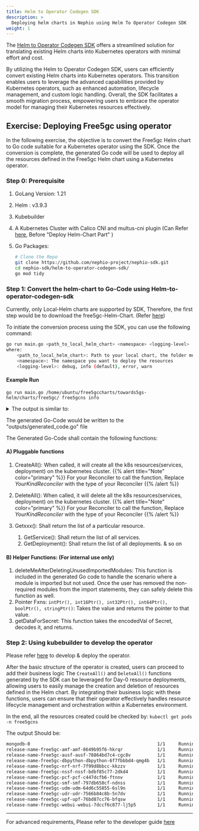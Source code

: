```yaml
---
title: Helm to Operator Codegen SDK
description: >
  Deploying helm charts in Nephio using Helm To Operator Codegen SDK
weight: 1
---
```


The [Helm to Operator Codegen SDK](https://github.com/nephio-project/nephio-sdk/tree/main/helm-to-operator-codegen-sdk)
offers a streamlined solution for translating existing Helm charts into Kubernetes operators with minimal effort and
cost.

By utilizing the Helm to Operator Codegen SDK, users can efficiently convert existing Helm charts into Kubernetes
operators. This transition enables users to leverage the advanced capabilities provided by Kubernetes operators, such as
enhanced automation, lifecycle management, and custom logic handling. Overall, the SDK facilitates a smooth migration
process, empowering users to embrace the operator model for managing their Kubernetes resources effectively.

## Exercise: Deploying Free5gc using operator

In the following exercise, the objective is to convert the Free5gc Helm chart to Go code suitable for a Kubernetes
operator using the SDK. Once the conversion is complete, the generated Go code will be used to deploy all the resources
defined in the Free5gc Helm chart using a Kubernetes operator.

### Step 0: Prerequisite

1. GoLang Version: 1.21
2. Helm : v3.9.3
3. Kubebuilder
4. A Kubernetes Cluster with Calico CNI and multus-cni plugin (Can Refer
   [here](https://medium.com/rahasak/deploying-5g-core-network-with-free5gc-kubernets-and-helm-charts-29741cea3922),
   Before "Deploy Helm-Chart Part" )
5. Go Packages:

    ```bash
    # Clone the Repo
    git clone https://github.com/nephio-project/nephio-sdk.git
    cd nephio-sdk/helm-to-operator-codegen-sdk/
    go mod tidy
    ```

### Step 1: Convert the helm-chart to Go-Code using Helm-to-operator-codegen-sdk

Currently, only Local-Helm charts are supported by SDK, Therefore, the first step would be to download the
free5gc-Helm-Chart. (Refer [here](https://github.com/Orange-OpenSource/towards5gs-helm/tree/main))

To initiate the conversion process using the SDK, you can use the following command:

```bash
go run main.go <path_to_local_helm_chart> <namespace> <logging-level>
where:
    <path_to_local_helm_chart>: Path to your local chart, the folder must contain a chart.yaml file.
    <namespace>: The namespace you want to deploy the resources
    <logging-level>: debug, info (default), error, warn

```


#### Example Run

```
go run main.go /home/ubuntu/free5gccharts/towards5gs-helm/charts/free5gc/ free5gcns info
```
<details>
<summary>The output is similar to:</summary>

```bash
INFO[0000] free5gcns ../../testing_helpers/free5gc_helm_chart/towards5gs-helm/charts/free5gc/
INFO[0000]  ----------------- Converting Helm to Yaml --------------------------
WARN[0000] Duplication Detected in Struct Mapping | For Preconditions
WARN[0000] Duplication Detected in Struct Mapping | For ConditionStatus
WARN[0000] Duplication Detected in Enum Mapping | For ConditionStatus
INFO[0000] CurFile --> | temp/templated/free5gc/charts/free5gc-amf/templates/amf-configmap.yaml
INFO[0000]  Current KRM Resource| Kind : ConfigMap| YamlFilePath : temp/templated/free5gc/charts/free5gc-amf/templates/amf-configmap.yaml
INFO[0000]       Converting Runtime to Json Completed
INFO[0000]       Converting Json to String Completed
INFO[0000] CurFile --> | temp/templated/free5gc/charts/free5gc-amf/templates/amf-deployment.yaml
INFO[0000]  Current KRM Resource| Kind : Deployment| YamlFilePath : temp/templated/free5gc/charts/free5gc-amf/templates/amf-deployment.yaml
INFO[0000]       Converting Runtime to Json Completed
INFO[0000]       Converting Json to String Completed
INFO[0000] CurFile --> | temp/templated/free5gc/charts/free5gc-amf/templates/amf-hpa.yaml
ERRO[0000] Unable to convert yaml to unstructured |Object 'Kind' is missing in 'null'
INFO[0000] CurFile --> | temp/templated/free5gc/charts/free5gc-amf/templates/amf-ingress.yaml
ERRO[0000] Unable to convert yaml to unstructured |Object 'Kind' is missing in 'null'
INFO[0000] CurFile --> | temp/templated/free5gc/charts/free5gc-amf/templates/amf-n2-nad.yaml
INFO[0000] Kind | NetworkAttachmentDefinition Would Be Treated as Third Party Kind
INFO[0000]       Converting Unstructured to String Completed
INFO[0000] CurFile --> | temp/templated/free5gc/charts/free5gc-amf/templates/amf-service.yaml
INFO[0000]  Current KRM Resource| Kind : Service| YamlFilePath : temp/templated/free5gc/charts/free5gc-amf/templates/amf-service.yaml
INFO[0000]       Converting Runtime to Json Completed
INFO[0000]       Converting Json to String Completed
INFO[0000] CurFile --> | temp/templated/free5gc/charts/free5gc-ausf/templates/ausf-configmap.yaml
INFO[0000]  Current KRM Resource| Kind : ConfigMap| YamlFilePath : temp/templated/free5gc/charts/free5gc-ausf/templates/ausf-configmap.yaml
INFO[0000]       Converting Runtime to Json Completed
INFO[0000]       Converting Json to String Completed
INFO[0000] CurFile --> | temp/templated/free5gc/charts/free5gc-ausf/templates/ausf-deployment.yaml
INFO[0000]  Current KRM Resource| Kind : Deployment| YamlFilePath : temp/templated/free5gc/charts/free5gc-ausf/templates/ausf-deployment.yaml
INFO[0000]       Converting Runtime to Json Completed
INFO[0000]       Converting Json to String Completed
INFO[0000] CurFile --> | temp/templated/free5gc/charts/free5gc-ausf/templates/ausf-hpa.yaml
ERRO[0000] Unable to convert yaml to unstructured |Object 'Kind' is missing in 'null'
INFO[0000] CurFile --> | temp/templated/free5gc/charts/free5gc-ausf/templates/ausf-ingress.yaml
ERRO[0000] Unable to convert yaml to unstructured |Object 'Kind' is missing in 'null'
INFO[0000] CurFile --> | temp/templated/free5gc/charts/free5gc-ausf/templates/ausf-service.yaml
INFO[0000]  Current KRM Resource| Kind : Service| YamlFilePath : temp/templated/free5gc/charts/free5gc-ausf/templates/ausf-service.yaml
INFO[0000]       Converting Runtime to Json Completed
INFO[0000]       Converting Json to String Completed
INFO[0000] CurFile --> | temp/templated/free5gc/charts/free5gc-dbpython/templates/dbpython-deployment.yaml
INFO[0000]  Current KRM Resource| Kind : Deployment| YamlFilePath : temp/templated/free5gc/charts/free5gc-dbpython/templates/dbpython-deployment.yaml
INFO[0000]       Converting Runtime to Json Completed
INFO[0000]       Converting Json to String Completed
INFO[0000] CurFile --> | temp/templated/free5gc/charts/free5gc-nrf/templates/nrf-configmap.yaml
INFO[0000]  Current KRM Resource| Kind : ConfigMap| YamlFilePath : temp/templated/free5gc/charts/free5gc-nrf/templates/nrf-configmap.yaml
INFO[0000]       Converting Runtime to Json Completed
INFO[0000]       Converting Json to String Completed
INFO[0000] CurFile --> | temp/templated/free5gc/charts/free5gc-nrf/templates/nrf-deployment.yaml
INFO[0000]  Current KRM Resource| Kind : Deployment| YamlFilePath : temp/templated/free5gc/charts/free5gc-nrf/templates/nrf-deployment.yaml
INFO[0000]       Converting Runtime to Json Completed
INFO[0000]       Converting Json to String Completed
INFO[0000] CurFile --> | temp/templated/free5gc/charts/free5gc-nrf/templates/nrf-hpa.yaml
ERRO[0000] Unable to convert yaml to unstructured |Object 'Kind' is missing in 'null'
INFO[0000] CurFile --> | temp/templated/free5gc/charts/free5gc-nrf/templates/nrf-ingress.yaml
ERRO[0000] Unable to convert yaml to unstructured |Object 'Kind' is missing in 'null'
INFO[0000] CurFile --> | temp/templated/free5gc/charts/free5gc-nrf/templates/nrf-service.yaml
INFO[0000]  Current KRM Resource| Kind : Service| YamlFilePath : temp/templated/free5gc/charts/free5gc-nrf/templates/nrf-service.yaml
INFO[0000]       Converting Runtime to Json Completed
INFO[0000]       Converting Json to String Completed
INFO[0000] CurFile --> | temp/templated/free5gc/charts/free5gc-nssf/templates/nssf-configmap.yaml
INFO[0000]  Current KRM Resource| Kind : ConfigMap| YamlFilePath : temp/templated/free5gc/charts/free5gc-nssf/templates/nssf-configmap.yaml
INFO[0000]       Converting Runtime to Json Completed
INFO[0000]       Converting Json to String Completed
INFO[0000] CurFile --> | temp/templated/free5gc/charts/free5gc-nssf/templates/nssf-deployment.yaml
INFO[0000]  Current KRM Resource| Kind : Deployment| YamlFilePath : temp/templated/free5gc/charts/free5gc-nssf/templates/nssf-deployment.yaml
INFO[0000]       Converting Runtime to Json Completed
INFO[0000]       Converting Json to String Completed
INFO[0000] CurFile --> | temp/templated/free5gc/charts/free5gc-nssf/templates/nssf-hpa.yaml
ERRO[0000] Unable to convert yaml to unstructured |Object 'Kind' is missing in 'null'
INFO[0000] CurFile --> | temp/templated/free5gc/charts/free5gc-nssf/templates/nssf-ingress.yaml
ERRO[0000] Unable to convert yaml to unstructured |Object 'Kind' is missing in 'null'
INFO[0000] CurFile --> | temp/templated/free5gc/charts/free5gc-nssf/templates/nssf-service.yaml
INFO[0000]  Current KRM Resource| Kind : Service| YamlFilePath : temp/templated/free5gc/charts/free5gc-nssf/templates/nssf-service.yaml
INFO[0000]       Converting Runtime to Json Completed
INFO[0000]       Converting Json to String Completed
INFO[0000] CurFile --> | temp/templated/free5gc/charts/free5gc-pcf/templates/pcf-configmap.yaml
INFO[0000]  Current KRM Resource| Kind : ConfigMap| YamlFilePath : temp/templated/free5gc/charts/free5gc-pcf/templates/pcf-configmap.yaml
INFO[0000]       Converting Runtime to Json Completed
INFO[0000]       Converting Json to String Completed
INFO[0000] CurFile --> | temp/templated/free5gc/charts/free5gc-pcf/templates/pcf-deployment.yaml
INFO[0000]  Current KRM Resource| Kind : Deployment| YamlFilePath : temp/templated/free5gc/charts/free5gc-pcf/templates/pcf-deployment.yaml
INFO[0000]       Converting Runtime to Json Completed
INFO[0000]       Converting Json to String Completed
INFO[0000] CurFile --> | temp/templated/free5gc/charts/free5gc-pcf/templates/pcf-hpa.yaml
ERRO[0000] Unable to convert yaml to unstructured |Object 'Kind' is missing in 'null'
INFO[0000] CurFile --> | temp/templated/free5gc/charts/free5gc-pcf/templates/pcf-ingress.yaml
ERRO[0000] Unable to convert yaml to unstructured |Object 'Kind' is missing in 'null'
INFO[0000] CurFile --> | temp/templated/free5gc/charts/free5gc-pcf/templates/pcf-service.yaml
INFO[0000]  Current KRM Resource| Kind : Service| YamlFilePath : temp/templated/free5gc/charts/free5gc-pcf/templates/pcf-service.yaml
INFO[0000]       Converting Runtime to Json Completed
INFO[0000]       Converting Json to String Completed
INFO[0000] CurFile --> | temp/templated/free5gc/charts/free5gc-smf/templates/smf-configmap.yaml
INFO[0000]  Current KRM Resource| Kind : ConfigMap| YamlFilePath : temp/templated/free5gc/charts/free5gc-smf/templates/smf-configmap.yaml
INFO[0000]       Converting Runtime to Json Completed
INFO[0000]       Converting Json to String Completed
INFO[0000] CurFile --> | temp/templated/free5gc/charts/free5gc-smf/templates/smf-deployment.yaml
INFO[0000]  Current KRM Resource| Kind : Deployment| YamlFilePath : temp/templated/free5gc/charts/free5gc-smf/templates/smf-deployment.yaml
INFO[0000]       Converting Runtime to Json Completed
INFO[0000]       Converting Json to String Completed
INFO[0000] CurFile --> | temp/templated/free5gc/charts/free5gc-smf/templates/smf-hpa.yaml
ERRO[0000] Unable to convert yaml to unstructured |Object 'Kind' is missing in 'null'
INFO[0000] CurFile --> | temp/templated/free5gc/charts/free5gc-smf/templates/smf-ingress.yaml
ERRO[0000] Unable to convert yaml to unstructured |Object 'Kind' is missing in 'null'
INFO[0000] CurFile --> | temp/templated/free5gc/charts/free5gc-smf/templates/smf-n4-nad.yaml
INFO[0000] Kind | NetworkAttachmentDefinition Would Be Treated as Third Party Kind
INFO[0000]       Converting Unstructured to String Completed
INFO[0000] CurFile --> | temp/templated/free5gc/charts/free5gc-smf/templates/smf-service.yaml
INFO[0000]  Current KRM Resource| Kind : Service| YamlFilePath : temp/templated/free5gc/charts/free5gc-smf/templates/smf-service.yaml
INFO[0000]       Converting Runtime to Json Completed
INFO[0000]       Converting Json to String Completed
INFO[0000] CurFile --> | temp/templated/free5gc/charts/free5gc-udm/templates/udm-configmap.yaml
INFO[0000]  Current KRM Resource| Kind : ConfigMap| YamlFilePath : temp/templated/free5gc/charts/free5gc-udm/templates/udm-configmap.yaml
INFO[0000]       Converting Runtime to Json Completed
INFO[0000]       Converting Json to String Completed
INFO[0000] CurFile --> | temp/templated/free5gc/charts/free5gc-udm/templates/udm-deployment.yaml
INFO[0000]  Current KRM Resource| Kind : Deployment| YamlFilePath : temp/templated/free5gc/charts/free5gc-udm/templates/udm-deployment.yaml
INFO[0000]       Converting Runtime to Json Completed
INFO[0000]       Converting Json to String Completed
INFO[0000] CurFile --> | temp/templated/free5gc/charts/free5gc-udm/templates/udm-hpa.yaml
ERRO[0000] Unable to convert yaml to unstructured |Object 'Kind' is missing in 'null'
INFO[0000] CurFile --> | temp/templated/free5gc/charts/free5gc-udm/templates/udm-ingress.yaml
ERRO[0000] Unable to convert yaml to unstructured |Object 'Kind' is missing in 'null'
INFO[0000] CurFile --> | temp/templated/free5gc/charts/free5gc-udm/templates/udm-service.yaml
INFO[0000]  Current KRM Resource| Kind : Service| YamlFilePath : temp/templated/free5gc/charts/free5gc-udm/templates/udm-service.yaml
INFO[0000]       Converting Runtime to Json Completed
INFO[0000]       Converting Json to String Completed
INFO[0000] CurFile --> | temp/templated/free5gc/charts/free5gc-udr/templates/udr-configmap.yaml
INFO[0000]  Current KRM Resource| Kind : ConfigMap| YamlFilePath : temp/templated/free5gc/charts/free5gc-udr/templates/udr-configmap.yaml
INFO[0000]       Converting Runtime to Json Completed
INFO[0000]       Converting Json to String Completed
INFO[0000] CurFile --> | temp/templated/free5gc/charts/free5gc-udr/templates/udr-deployment.yaml
INFO[0000]  Current KRM Resource| Kind : Deployment| YamlFilePath : temp/templated/free5gc/charts/free5gc-udr/templates/udr-deployment.yaml
INFO[0000]       Converting Runtime to Json Completed
INFO[0000]       Converting Json to String Completed
INFO[0000] CurFile --> | temp/templated/free5gc/charts/free5gc-udr/templates/udr-hpa.yaml
ERRO[0000] Unable to convert yaml to unstructured |Object 'Kind' is missing in 'null'
INFO[0000] CurFile --> | temp/templated/free5gc/charts/free5gc-udr/templates/udr-ingress.yaml
ERRO[0000] Unable to convert yaml to unstructured |Object 'Kind' is missing in 'null'
INFO[0000] CurFile --> | temp/templated/free5gc/charts/free5gc-udr/templates/udr-service.yaml
INFO[0000]  Current KRM Resource| Kind : Service| YamlFilePath : temp/templated/free5gc/charts/free5gc-udr/templates/udr-service.yaml
INFO[0000]       Converting Runtime to Json Completed
INFO[0000]       Converting Json to String Completed
INFO[0000] CurFile --> | temp/templated/free5gc/charts/free5gc-upf/templates/upf/upf-configmap.yaml
INFO[0000]  Current KRM Resource| Kind : ConfigMap| YamlFilePath : temp/templated/free5gc/charts/free5gc-upf/templates/upf/upf-configmap.yaml
INFO[0000]       Converting Runtime to Json Completed
INFO[0000]       Converting Json to String Completed
INFO[0000] CurFile --> | temp/templated/free5gc/charts/free5gc-upf/templates/upf/upf-deployment.yaml
INFO[0000]  Current KRM Resource| Kind : Deployment| YamlFilePath : temp/templated/free5gc/charts/free5gc-upf/templates/upf/upf-deployment.yaml
INFO[0000]       Converting Runtime to Json Completed
INFO[0000]       Converting Json to String Completed
INFO[0000] CurFile --> | temp/templated/free5gc/charts/free5gc-upf/templates/upf/upf-hpa.yaml
ERRO[0000] Unable to convert yaml to unstructured |Object 'Kind' is missing in 'null'
INFO[0000] CurFile --> | temp/templated/free5gc/charts/free5gc-upf/templates/upf-n3-nad.yaml
INFO[0000] Kind | NetworkAttachmentDefinition Would Be Treated as Third Party Kind
INFO[0000]       Converting Unstructured to String Completed
INFO[0000] CurFile --> | temp/templated/free5gc/charts/free5gc-upf/templates/upf-n4-nad.yaml
INFO[0000] Kind | NetworkAttachmentDefinition Would Be Treated as Third Party Kind
INFO[0000]       Converting Unstructured to String Completed
INFO[0000] CurFile --> | temp/templated/free5gc/charts/free5gc-upf/templates/upf-n6-nad.yaml
INFO[0000] Kind | NetworkAttachmentDefinition Would Be Treated as Third Party Kind
INFO[0000]       Converting Unstructured to String Completed
INFO[0000] CurFile --> | temp/templated/free5gc/charts/free5gc-upf/templates/upf-n9-nad.yaml
ERRO[0000] Unable to convert yaml to unstructured |Object 'Kind' is missing in 'null'
INFO[0000] CurFile --> | temp/templated/free5gc/charts/free5gc-upf/templates/upf1/upf1-configmap.yaml
ERRO[0000] Unable to convert yaml to unstructured |Object 'Kind' is missing in 'null'
INFO[0000] CurFile --> | temp/templated/free5gc/charts/free5gc-upf/templates/upf1/upf1-deployment.yaml
ERRO[0000] Unable to convert yaml to unstructured |Object 'Kind' is missing in 'null'
INFO[0000] CurFile --> | temp/templated/free5gc/charts/free5gc-upf/templates/upf1/upf1-hpa.yaml
ERRO[0000] Unable to convert yaml to unstructured |Object 'Kind' is missing in 'null'
INFO[0000] CurFile --> | temp/templated/free5gc/charts/free5gc-upf/templates/upf2/upf2-configmap.yaml
ERRO[0000] Unable to convert yaml to unstructured |Object 'Kind' is missing in 'null'
INFO[0000] CurFile --> | temp/templated/free5gc/charts/free5gc-upf/templates/upf2/upf2-deployment.yaml
ERRO[0000] Unable to convert yaml to unstructured |Object 'Kind' is missing in 'null'
INFO[0000] CurFile --> | temp/templated/free5gc/charts/free5gc-upf/templates/upf2/upf2-hpa.yaml
ERRO[0000] Unable to convert yaml to unstructured |Object 'Kind' is missing in 'null'
INFO[0000] CurFile --> | temp/templated/free5gc/charts/free5gc-upf/templates/upfb/upfb-configmap.yaml
ERRO[0000] Unable to convert yaml to unstructured |Object 'Kind' is missing in 'null'
INFO[0000] CurFile --> | temp/templated/free5gc/charts/free5gc-upf/templates/upfb/upfb-deployment.yaml
ERRO[0000] Unable to convert yaml to unstructured |Object 'Kind' is missing in 'null'
INFO[0000] CurFile --> | temp/templated/free5gc/charts/free5gc-upf/templates/upfb/upfb-hpa.yaml
ERRO[0000] Unable to convert yaml to unstructured |Object 'Kind' is missing in 'null'
INFO[0000] CurFile --> | temp/templated/free5gc/charts/free5gc-webui/templates/webui-configmap.yaml
INFO[0000]  Current KRM Resource| Kind : ConfigMap| YamlFilePath : temp/templated/free5gc/charts/free5gc-webui/templates/webui-configmap.yaml
INFO[0000]       Converting Runtime to Json Completed
INFO[0000]       Converting Json to String Completed
INFO[0000] CurFile --> | temp/templated/free5gc/charts/free5gc-webui/templates/webui-deployment.yaml
INFO[0000]  Current KRM Resource| Kind : Deployment| YamlFilePath : temp/templated/free5gc/charts/free5gc-webui/templates/webui-deployment.yaml
INFO[0000]       Converting Runtime to Json Completed
INFO[0000]       Converting Json to String Completed
INFO[0000] CurFile --> | temp/templated/free5gc/charts/free5gc-webui/templates/webui-hpa.yaml
ERRO[0000] Unable to convert yaml to unstructured |Object 'Kind' is missing in 'null'
INFO[0000] CurFile --> | temp/templated/free5gc/charts/free5gc-webui/templates/webui-ingress.yaml
ERRO[0000] Unable to convert yaml to unstructured |Object 'Kind' is missing in 'null'
INFO[0000] CurFile --> | temp/templated/free5gc/charts/free5gc-webui/templates/webui-service.yaml
INFO[0000]  Current KRM Resource| Kind : Service| YamlFilePath : temp/templated/free5gc/charts/free5gc-webui/templates/webui-service.yaml
INFO[0000]       Converting Runtime to Json Completed
INFO[0000]       Converting Json to String Completed
INFO[0000] CurFile --> | temp/templated/free5gc/charts/mongodb/templates/serviceaccount.yaml
INFO[0000]  Current KRM Resource| Kind : ServiceAccount| YamlFilePath : temp/templated/free5gc/charts/mongodb/templates/serviceaccount.yaml
INFO[0000]       Converting Runtime to Json Completed
INFO[0000]       Converting Json to String Completed
INFO[0000] CurFile --> | temp/templated/free5gc/charts/mongodb/templates/standalone/dep-sts.yaml
INFO[0000]  Current KRM Resource| Kind : StatefulSet| YamlFilePath : temp/templated/free5gc/charts/mongodb/templates/standalone/dep-sts.yaml
INFO[0000]       Converting Runtime to Json Completed
INFO[0000]       Converting Json to String Completed
INFO[0000] CurFile --> | temp/templated/free5gc/charts/mongodb/templates/standalone/svc.yaml
INFO[0000]  Current KRM Resource| Kind : Service| YamlFilePath : temp/templated/free5gc/charts/mongodb/templates/standalone/svc.yaml
INFO[0000]       Converting Runtime to Json Completed
INFO[0000]       Converting Json to String Completed
INFO[0000] ----------------- Writing GO Code ---------------------------------
INFO[0000] ----------------- Program Run Successful| Summary ---------------------------------
INFO[0000] Deployment            |11
INFO[0000] NetworkAttachmentDefinition           |5
INFO[0000] Service               |10
INFO[0000] ServiceAccount                |1
INFO[0000] StatefulSet           |1
INFO[0000] ConfigMap             |10

```
</details>

The generated Go-Code would be written to the "outputs/generated_code.go" file

The Generated Go-Code shall contain the following functions:

#### A) Pluggable functions

1. CreateAll():  When called, it will create all the k8s resources(services, deployment) on the kubernetes cluster.
    {{% alert title="Note" color="primary" %}}
      For your Reconciler to call the function, Replace *YourKindReconciler* with the type of your Reconciler
    {{% /alert %}}

2. DeleteAll(): When called, it will delete all the k8s resources(services, deployment) on the kubernetes cluster.
    {{% alert title="Note" color="primary" %}}
      For your Reconciler to call the function, Replace *YourKindReconciler* with the type of your Reconciler
    {{% /alert %}}
3. Getxxx(): Shall return the list of a particular resource.
    1. GetService(): Shall return the list of all services.
    2. GetDeployment(): Shall return the list of all deployments. & so on

#### B) Helper Functions: (For internal use only)
1. deleteMeAfterDeletingUnusedImportedModules: This function is included in the generated Go code to handle the scenario where a module is imported but not used. Once the user has removed the non-required modules from the import statements, they can safely delete this function as well.
2. Pointer Fxns: `intPtr(), int16Ptr(), int32Ptr(), int64Ptr(), boolPtr(), stringPtr()`: Takes the value and returns the pointer to that value.
3. getDataForSecret: This function takes the encodedVal of Secret, decodes it, and returns.

### Step 2: Using kubebuilder to develop the operator
Please refer [here](https://book.kubebuilder.io/quick-start) to develop & deploy the operator.

After the basic structure of the operator is created, users can proceed to add their business logic
The `CreateAll()` and `DeleteAll()` functions generated by the SDK can be leveraged for Day-0 resource deployments, allowing users to easily manage the creation and deletion of resources defined in the Helm chart. By integrating their business logic with these functions, users can ensure that their operator effectively handles resource lifecycle management and orchestration within a Kubernetes environment.

In the end, all the resources created could be checked by:
`kubectl get pods -n free5gcns`

The output Should be:

```bash
mongodb-0                                                1/1     Running             0          87m
release-name-free5gc-amf-amf-8649b95f6-hkrqr             1/1     Running             0          87m
release-name-free5gc-ausf-ausf-78864bd7c4-cgc8v          1/1     Running             0          87m
release-name-free5gc-dbpython-dbpython-6f7fbbbd4-qmg4b   1/1     Running             0          87m
release-name-free5gc-nrf-nrf-7f99d8bbcc-kkzzv            1/1     Running             0          87m
release-name-free5gc-nssf-nssf-bdbf85c77-2dkd4           1/1     Running             0          87m
release-name-free5gc-pcf-pcf-c447dcfb6-ftnnv             1/1     Running             0          87m
release-name-free5gc-smf-smf-797db658cf-ndnss            1/1     Running             0          87m
release-name-free5gc-udm-udm-64d6c55855-6sl9n            1/1     Running             0          87m
release-name-free5gc-udr-udr-7566b84c8b-5n7dv            1/1     Running             0          87m
release-name-free5gc-upf-upf-76bd87cc76-bfqsw            1/1     Running             0          87m
release-name-free5gc-webui-webui-7dccf6c877-lj5p5        1/1     Running             0          87m

```

----
For advanced requirements, Please refer to the developer guide [here](/content/en/docs/guides/contributor-guides/helm-to-operator-codegen-sdk-developer-guide.md)